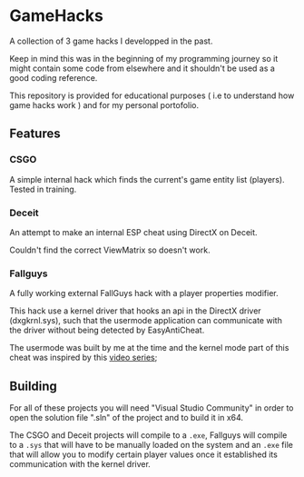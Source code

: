 # GameHacks
A collection of 3 game hacks I developped in the past.

Keep in mind this was in the beginning of my programming journey so it might contain some code from elsewhere and it shouldn't be used as a good coding reference.

This repository is provided for educational purposes ( i.e to understand how game hacks work ) and for my personal portofolio. 

## Features
### CSGO 
A simple internal hack which finds the current's game entity list (players). Tested in training.

### Deceit
An attempt to make an internal ESP cheat using DirectX on Deceit. 

Couldn't find the correct ViewMatrix so doesn't work.

### Fallguys
A fully working external FallGuys hack with a player properties modifier.

This hack use a kernel driver that hooks an api in the DirectX driver (dxgkrnl.sys), such that the usermode application can communicate with the driver without being detected by EasyAntiCheat.

The usermode was built by me at the time and the kernel mode part of this cheat was inspired by this [video series](https://www.youtube.com/watch?v=KNGr4m99PTU&list=PLdm1osymZj-fYsZM4MZ4n9Wz0QdAASHrD);

## Building
For all of these projects you will need "Visual Studio Community" in order to open the solution file ".sln" of the project and to build it in x64.

The CSGO and Deceit projects will compile to a `.exe`, Fallguys will compile to a `.sys` that will have to be manually loaded on the system and an `.exe` file that will allow you to 
modify certain player values once it established its communication with the kernel driver.
